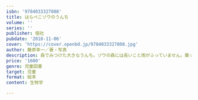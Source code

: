 ```yaml
---
isbn: '9784033327808'
title: はらぺこゾウのうんち
volume: ''
series: ''
publisher: 偕社
pubdate: '2018-11-06'
cover: 'https://cover.openbd.jp/9784033327808.jpg'
author: 藤原幸一／著・写真
description: 森でみつけた大きなうんち。ゾウの森には長いこと雨がふっていません。葉っぱや草が少なくなり、はらぺこになったゾウは……。
price: '1600'
genre: 児童図書
target: 児童
format: 絵本
content: 生物学

---
```

